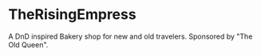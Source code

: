 # TheRisingEmpress
A DnD inspired Bakery shop for new and old travelers. Sponsored by "The Old Queen".
